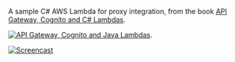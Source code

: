 A sample C# AWS Lambda for proxy integration, from the book [API Gateway, Cognito and C# Lambdas](https://www.amazon.com/Cloud-Guide-Gateway-Cognito-configuring-ebook/dp/B083D8YP1M).

[![API Gateway, Cognito and Java Lambdas](https://www.cloud-guides.com/api-gateway-cognito-csharp-lambda-book.png)](https://www.amazon.com/Cloud-Guide-Gateway-Cognito-configuring-ebook/dp/B083D8YP1M).

[![Screencast](https://www.cloud-guides.com/api-gateway-cognito-java-lambda.png)](https://youtu.be/EUzCJ4VuHZg)
